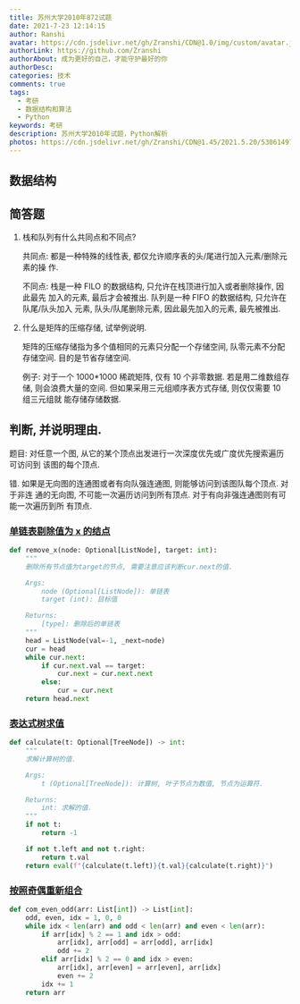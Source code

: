 ```yaml
---
title: 苏州大学2010年872试题
date: 2021-7-23 12:14:15
author: Ranshi
avatar: https://cdn.jsdelivr.net/gh/Zranshi/CDN@1.0/img/custom/avatar.jpg
authorLink: https://github.com/Zranshi
authorAbout: 成为更好的自己，才能守护最好的你
authorDesc:
categories: 技术
comments: true
tags:
  - 考研
  - 数据结构和算法
  - Python
keywords: 考研
description: 苏州大学2010年试题，Python解析
photos: https://cdn.jsdelivr.net/gh/Zranshi/CDN@1.45/2021.5.20/53061497_p0.jpg
---
```


## 数据结构

## 简答题

1. 栈和队列有什么共同点和不同点?

   共同点: 都是一种特殊的线性表, 都仅允许顺序表的头/尾进行加入元素/删除元素的操
   作.

   不同点: 栈是一种 FILO 的数据结构, 只允许在栈顶进行加入或者删除操作, 因此最先
   加入的元素, 最后才会被推出. 队列是一种 FIFO 的数据结构, 只允许在队尾/队头加入
   元素, 队头/队尾删除元素, 因此最先加入的元素, 最先被推出.

2. 什么是矩阵的压缩存储, 试举例说明.

   矩阵的压缩存储指为多个值相同的元素只分配一个存储空间, 队零元素不分配存储空间.
   目的是节省存储空间.

   例子: 对于一个 1000\*1000 稀疏矩阵, 仅有 10 个非零数据. 若是用二维数组存储,
   则会浪费大量的空间. 但如果采用三元组顺序表方式存储, 则仅仅需要 10 组三元组就
   能存储存储数据.

## 判断, 并说明理由.

题目: 对任意一个图, 从它的某个顶点出发进行一次深度优先或广度优先搜索遍历可访问到
该图的每个顶点.

错. 如果是无向图的连通图或者有向队强连通图, 则能够访问到该图队每个顶点. 对于非连
通的无向图, 不可能一次遍历访问到所有顶点. 对于有向非强连通图则有可能一次遍历到所
有顶点.

### [单链表剔除值为 x 的结点](https://github.com/Zranshi/suda-problem/blob/master/src/2010/1.单链表剔除值为x的结点/main.py)

```py
def remove_x(node: Optional[ListNode], target: int):
    """
    删除所有节点值为target的节点, 需要注意应该判断cur.next的值.

    Args:
        node (Optional[ListNode]): 单链表
        target (int): 目标值

    Returns:
        [type]: 删除后的单链表
    """
    head = ListNode(val=-1, _next=node)
    cur = head
    while cur.next:
        if cur.next.val == target:
            cur.next = cur.next.next
        else:
            cur = cur.next
    return head.next
```

### [表达式树求值](https://github.com/Zranshi/suda-problem/blob/master/src/2010/2.表达式树求值/main.py)

```py
def calculate(t: Optional[TreeNode]) -> int:
    """
    求解计算树的值.

    Args:
        t (Optional[TreeNode]): 计算树, 叶子节点为数值, 节点为运算符.

    Returns:
        int: 求解的值.
    """
    if not t:
        return -1

    if not t.left and not t.right:
        return t.val
    return eval(f"{calculate(t.left)}{t.val}{calculate(t.right)}")
```

### [按照奇偶重新组合](https://github.com/Zranshi/suda-problem/blob/master/src/2010/3.按照奇偶重新排列/main.py)

```py
def com_even_odd(arr: List[int]) -> List[int]:
    odd, even, idx = 1, 0, 0
    while idx < len(arr) and odd < len(arr) and even < len(arr):
        if arr[idx] % 2 == 1 and idx > odd:
            arr[idx], arr[odd] = arr[odd], arr[idx]
            odd += 2
        elif arr[idx] % 2 == 0 and idx > even:
            arr[idx], arr[even] = arr[even], arr[idx]
            even += 2
        idx += 1
    return arr
```
